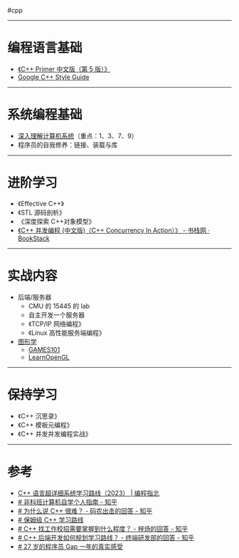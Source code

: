 #cpp 

---
# 编程语言基础

- [《C++ Primer 中文版（第 5 版）》](https://github.com/ShinATK/CppPrimer5th)
- [Google C++ Style Guide](https://google.github.io/styleguide/cppguide.html)

---
# 系统编程基础

- [深入理解计算机系统](https://github.com/ShinATK/CSAPP)（重点：1、3、7、9）
- 程序员的自我修养：链接、装载与库

---
# 进阶学习

- 《Effective C++》
- 《STL 源码剖析》
- 《深度探索 C++对象模型》
- [《C++ 并发编程 (中文版)（C++ Concurrency In Action）》 - 书栈网 · BookStack](https://www.bookstack.cn/read/Cpp_Concurrency_In_Action/README.md)

---
# 实战内容

- 后端/服务器
	- CMU 的 15445 的 lab
	- 自主开发一个服务器
	- 《TCP/IP 网络编程》
	- 《Linux 高性能服务端编程》
 - [图形学](./Graphics.md)
	 - [GAMES101](https://github.com/ShinATK/Games101)
	 - [LearnOpenGL](https://github.com/ShinATK/LearnOpenGL)  

---
# 保持学习

- 《C++ 沉思录》
- 《C++ 模板元编程》
- 《C++ 并发并发编程实战》

---
# 参考

- [C++ 语言超详细系统学习路线（2023） | 编程指北](https://csguide.cn/roadmap/cpp/how_to_learn_cpp.html#%E4%B8%80%E3%80%81%E5%85%A5%E9%97%A8)
- [# 非科班计算机自学个人指南 - 知乎](https://zhuanlan.zhihu.com/p/386036259)
- [# 为什么说 C++ 很难？ - 码农出击的回答 - 知乎](https://www.zhihu.com/question/357354437/answer/2617331811)
- [# 保姆级 C++ 学习路线](https://mp.weixin.qq.com/s/QCtQoIOg6_f1GX9rT8jG4Q)
- [# C++ 找工作校招需要掌握到什么程度？ - 梓炀的回答 - 知乎](https://www.zhihu.com/question/585465188/answer/2928891679)
- [# C++ 后端开发如何规划学习路线？ - 终端研发部的回答 - 知乎](https://www.zhihu.com/question/452409630/answer/3167010580)
- [# 27 岁的程序员 Gap 一年的真实感受](https://mp.weixin.qq.com/s/lWEM0JlBd7bwSb8-C3Uztw)


